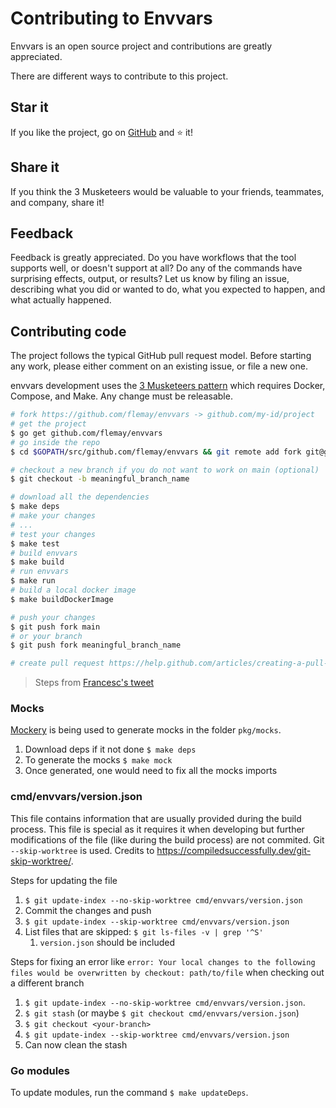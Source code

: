 # Contributing to Envvars

Envvars is an open source project and contributions are greatly appreciated.

There are different ways to contribute to this project.

## Star it

If you like the project, go on [GitHub](https://github.com/flemay/envvars) and ⭐️ it!

## Share it

If you think the 3 Musketeers would be valuable to your friends, teammates, and company, share it!

## Feedback

Feedback is greatly appreciated. Do you have workflows that the tool supports well, or doesn't support at all? Do any of the commands have surprising effects, output, or results? Let us know by filing an issue, describing what you did or wanted to do, what you expected to happen, and what actually happened.

## Contributing code

The project follows the typical GitHub pull request model. Before starting any work, please either comment on an existing issue, or file a new one.

envvars development uses the [3 Musketeers pattern](https://github.com/flemay/3musketeers) which requires Docker, Compose, and Make. Any change must be releasable.

```bash
# fork https://github.com/flemay/envvars -> github.com/my-id/project
# get the project
$ go get github.com/flemay/envvars
# go inside the repo
$ cd $GOPATH/src/github.com/flemay/envvars && git remote add fork git@github.com:my-id/project.git

# checkout a new branch if you do not want to work on main (optional)
$ git checkout -b meaningful_branch_name

# download all the dependencies
$ make deps
# make your changes
# ...
# test your changes
$ make test
# build envvars
$ make build
# run envvars
$ make run
# build a local docker image
$ make buildDockerImage

# push your changes
$ git push fork main
# or your branch
$ git push fork meaningful_branch_name

# create pull request https://help.github.com/articles/creating-a-pull-request/
```

> Steps from [Francesc's tweet](https://mobile.twitter.com/francesc/status/1009487969198075905)

### Mocks

[Mockery](https://github.com/vektra/mockery) is being used to generate mocks in the folder `pkg/mocks`.

1. Download deps if it not done `$ make deps`
2. To generate the mocks `$ make mock`
3. Once generated, one would need to fix all the mocks imports

### cmd/envvars/version.json

This file contains information that are usually provided during the build process. This file is special as it requires it when developing but further modifications of the file (like during the build process)  are not commited. Git `--skip-worktree` is used. Credits to https://compiledsuccessfully.dev/git-skip-worktree/.

Steps for updating the file

1. `$ git update-index --no-skip-worktree cmd/envvars/version.json`
1. Commit the changes and push
1. `$ git update-index --skip-worktree cmd/envvars/version.json`
1. List files that are skipped: `$ git ls-files -v | grep '^S'`
    1. `version.json` should be included

Steps for fixing an error like `error: Your local changes to the following files would be overwritten by checkout: path/to/file` when checking out a different branch

1. `$ git update-index --no-skip-worktree cmd/envvars/version.json`.
1. `$ git stash` (or maybe `$ git checkout cmd/envvars/version.json`)
1. `$ git checkout <your-branch>`
1. `$ git update-index --skip-worktree cmd/envvars/version.json`
1. Can now clean the stash

### Go modules

To update modules, run the command `$ make updateDeps`.
